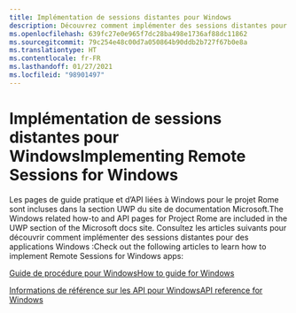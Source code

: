 ```yaml
---
title: Implémentation de sessions distantes pour Windows
description: Découvrez comment implémenter des sessions distantes pour les applications Windows.
ms.openlocfilehash: 639fc27e0e965f7dc28ba498e1736af88dc11862
ms.sourcegitcommit: 79c254e48c00d7a050864b90ddb2b727f67b0e8a
ms.translationtype: HT
ms.contentlocale: fr-FR
ms.lasthandoff: 01/27/2021
ms.locfileid: "98901497"
---
```

# <a name="implementing-remote-sessions-for-windows"></a><span data-ttu-id="27e74-103">Implémentation de sessions distantes pour Windows</span><span class="sxs-lookup"><span data-stu-id="27e74-103">Implementing Remote Sessions for Windows</span></span>

<span data-ttu-id="27e74-104">Les pages de guide pratique et d’API liées à Windows pour le projet Rome sont incluses dans la section UWP du site de documentation Microsoft.</span><span class="sxs-lookup"><span data-stu-id="27e74-104">The Windows related how-to and API pages for Project Rome are included in the UWP section of the Microsoft docs site.</span></span> <span data-ttu-id="27e74-105">Consultez les articles suivants pour découvrir comment implémenter des sessions distantes pour des applications Windows :</span><span class="sxs-lookup"><span data-stu-id="27e74-105">Check out the following articles to learn how to implement Remote Sessions for Windows apps:</span></span>

[<span data-ttu-id="27e74-106">Guide de procédure pour Windows</span><span class="sxs-lookup"><span data-stu-id="27e74-106">How to guide for Windows</span></span>](/windows/uwp/launch-resume/remote-sessions)

[<span data-ttu-id="27e74-107">Informations de référence sur les API pour Windows</span><span class="sxs-lookup"><span data-stu-id="27e74-107">API reference for Windows</span></span>](/uwp/api/windows.system.remotesystems.remotesystemsession)